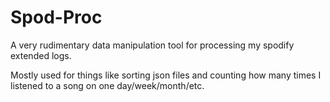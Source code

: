 # Spod-Proc

A very rudimentary data manipulation tool for processing my spodify extended logs.

Mostly used for things like sorting json files and counting how many times I listened to a song on one day/week/month/etc.
